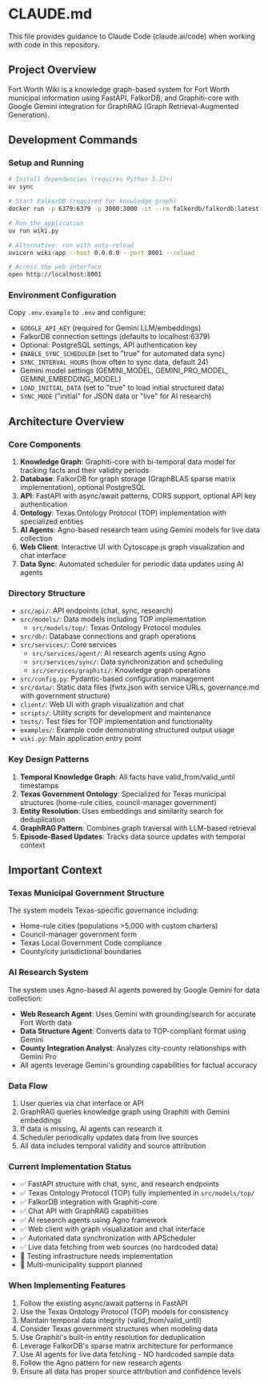# CLAUDE.md

This file provides guidance to Claude Code (claude.ai/code) when working with code in this repository.

## Project Overview

Fort Worth Wiki is a knowledge graph-based system for Fort Worth municipal information using FastAPI, FalkorDB, and Graphiti-core with Google Gemini integration for GraphRAG (Graph Retrieval-Augmented Generation).

## Development Commands

### Setup and Running
```bash
# Install dependencies (requires Python 3.13+)
uv sync

# Start FalkorDB (required for knowledge graph)
docker run -p 6379:6379 -p 3000:3000 -it --rm falkordb/falkordb:latest

# Run the application
uv run wiki.py

# Alternative: run with auto-reload
uvicorn wiki:app --host 0.0.0.0 --port 8001 --reload

# Access the web interface
open http://localhost:8001
```

### Environment Configuration
Copy `.env.example` to `.env` and configure:
- `GOOGLE_API_KEY` (required for Gemini LLM/embeddings)
- FalkorDB connection settings (defaults to localhost:6379)
- Optional: PostgreSQL settings, API authentication key
- `ENABLE_SYNC_SCHEDULER` (set to "true" for automated data sync)
- `SYNC_INTERVAL_HOURS` (how often to sync data, default 24)
- Gemini model settings (GEMINI_MODEL, GEMINI_PRO_MODEL, GEMINI_EMBEDDING_MODEL)
- `LOAD_INITIAL_DATA` (set to "true" to load initial structured data)
- `SYNC_MODE` ("initial" for JSON data or "live" for AI research)

## Architecture Overview

### Core Components
1. **Knowledge Graph**: Graphiti-core with bi-temporal data model for tracking facts and their validity periods
2. **Database**: FalkorDB for graph storage (GraphBLAS sparse matrix implementation), optional PostgreSQL
3. **API**: FastAPI with async/await patterns, CORS support, optional API key authentication
4. **Ontology**: Texas Ontology Protocol (TOP) implementation with specialized entities
5. **AI Agents**: Agno-based research team using Gemini models for live data collection
6. **Web Client**: Interactive UI with Cytoscape.js graph visualization and chat interface
7. **Data Sync**: Automated scheduler for periodic data updates using AI agents

### Directory Structure
- `src/api/`: API endpoints (chat, sync, research)
- `src/models/`: Data models including TOP implementation
  - `src/models/top/`: Texas Ontology Protocol modules
- `src/db/`: Database connections and graph operations
- `src/services/`: Core services
  - `src/services/agent/`: AI research agents using Agno
  - `src/services/sync/`: Data synchronization and scheduling
  - `src/services/graphiti/`: Knowledge graph operations
- `src/config.py`: Pydantic-based configuration management
- `src/data/`: Static data files (fwtx.json with service URLs, governance.md with government structure)
- `client/`: Web UI with graph visualization and chat
- `scripts/`: Utility scripts for development and maintenance
- `tests/`: Test files for TOP implementation and functionality
- `examples/`: Example code demonstrating structured output usage
- `wiki.py`: Main application entry point

### Key Design Patterns
1. **Temporal Knowledge Graph**: All facts have valid_from/valid_until timestamps
2. **Texas Government Ontology**: Specialized for Texas municipal structures (home-rule cities, council-manager government)
3. **Entity Resolution**: Uses embeddings and similarity search for deduplication
4. **GraphRAG Pattern**: Combines graph traversal with LLM-based retrieval
5. **Episode-Based Updates**: Tracks data source updates with temporal context

## Important Context

### Texas Municipal Government Structure
The system models Texas-specific governance including:
- Home-rule cities (populations >5,000 with custom charters)
- Council-manager government form
- Texas Local Government Code compliance
- County/city jurisdictional boundaries

### AI Research System
The system uses Agno-based AI agents powered by Google Gemini for data collection:
- **Web Research Agent**: Uses Gemini with grounding/search for accurate Fort Worth data
- **Data Structure Agent**: Converts data to TOP-compliant format using Gemini
- **County Integration Analyst**: Analyzes city-county relationships with Gemini Pro
- All agents leverage Gemini's grounding capabilities for factual accuracy

### Data Flow
1. User queries via chat interface or API
2. GraphRAG queries knowledge graph using Graphiti with Gemini embeddings
3. If data is missing, AI agents can research it
4. Scheduler periodically updates data from live sources
5. All data includes temporal validity and source attribution

### Current Implementation Status
- ✅ FastAPI structure with chat, sync, and research endpoints
- ✅ Texas Ontology Protocol (TOP) fully implemented in `src/models/top/`
- ✅ FalkorDB integration with Graphiti-core
- ✅ Chat API with GraphRAG capabilities
- ✅ AI research agents using Agno framework
- ✅ Web client with graph visualization and chat interface
- ✅ Automated data synchronization with APScheduler
- ✅ Live data fetching from web sources (no hardcoded data)
- 🔲 Testing infrastructure needs implementation
- 🔲 Multi-municipality support planned

### When Implementing Features
1. Follow the existing async/await patterns in FastAPI
2. Use the Texas Ontology Protocol (TOP) models for consistency
3. Maintain temporal data integrity (valid_from/valid_until)
4. Consider Texas government structures when modeling data
5. Use Graphiti's built-in entity resolution for deduplication
6. Leverage FalkorDB's sparse matrix architecture for performance
7. Use AI agents for live data fetching - NO hardcoded sample data
8. Follow the Agno pattern for new research agents
9. Ensure all data has proper source attribution and confidence levels